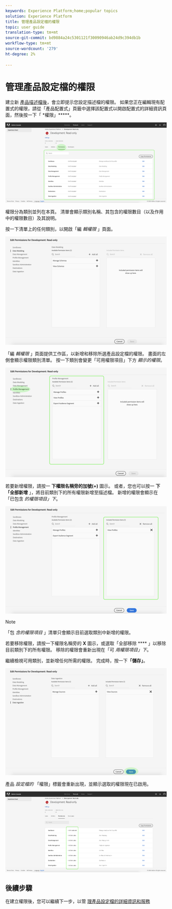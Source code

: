 ```yaml
---
keywords: Experience Platform;home;popular topics
solution: Experience Platform
title: 管理產品設定檔的權限
topic: user guide
translation-type: tm+mt
source-git-commit: bd9884a24c5301121f30090946ab24d9c394db1b
workflow-type: tm+mt
source-wordcount: '279'
ht-degree: 2%

---
```



# 管理產品設定檔的權限

建立新 [產品描述檔後](#create-a-new-product-profile)，會立即提示您設定描述檔的權限。 如果您正在編輯現有配置式的權限，請從「產品配置式」頁籤中選擇該配置式以開啟配置式的詳細資訊頁面，然後按一下「 *權限」*****。

![profile-permissions](../images/profile-permissions.png)

權限分為類別並列在本頁。 清單會顯示類別名稱、其包含的權限數目（以及作用中的權限數目）及其說明。

按一下清單上的任何類別，以開啟「編 *輯權限* 」頁面。

![編輯權限](../images/edit-permissions.png)

「編 *輯權限* 」頁面提供工作區，以新增和移除所選產品設定檔的權限。 畫面的左側會顯示權限類別清單。 按一下類別會變更「可用權限項目」下方 *顯示的權限*。

![change-permissions-category](../images/change-permissions-category.png)

若要新增權限，請按一 **下權限名稱旁的加號(+)** 圖示。 或者，您也可以按一 **下「全部新增** 」，將目前類別下的所有權限新增至描述檔。 新增的權限會顯示在「已包含 *的權限項目」下*。

![新增權限](../images/add-permissions.png)

>[!NOTE]
>
>「包 *含的權限項目* 」清單只會顯示目前選取類別中新增的權限。

若要移除權限，請按一下權限名稱旁的 **X** 圖示，或選取「全部移除 **** 」以移除目前類別下的所有權限。 移除的權限會重新出現在「可 *用權限項目」下*。

繼續檢視可用類別，並新增任何所需的權限。 完成時，按一下&#x200B;**「儲存」**。

![權限完成](../images/permissions-finish.png)

產品 *設定檔的* 「權限」標籤會重新出現，並顯示選取的權限現在已啟用。

![新增權限](../images/added-permissions.png)

## 後續步驟

在建立權限後，您可以繼續下一步，以管 [理產品設定檔的詳細資訊和服務](details-and-services.md)